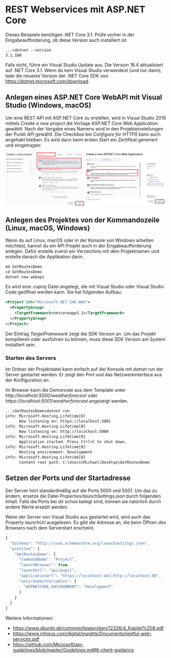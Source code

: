 # REST Webservices mit ASP.NET Core

Dieses Beispiele benötigen .NET Core 3.1. Prüfe vorher in der Eingabeaufforderung, ob diese Version
auch installiert ist:

```text
...>dotnet --version
3.1.100
```

Falls nicht, führe ein Visual Studio Update aus. Die Version 16.4 aktualisiert auf .NET Core 3.1.
Wenn du kein Visual Studio verwendest (und nur dann), lade die neueste Version der .NET Core SDK
von https://dotnet.microsoft.com/download.

## Anlegen eines ASP.NET Core WebAPI mit Visual Studio (Windows, macOS)

Um eine REST API mit ASP.NET Core zu erstellen, wird in Visual Studio 2019 mittels *Create a
new project* die Vorlage *ASP.NET Core Web Application* gewählt. Nach der Vergabe eines Namens wird
in den Projekteinstellungen der Punkt *API* gewählt. Die Checkbox bei *Configure for HTTPS* kann
auch angehakt bleiben. Es wird dann beim ersten Start ein Zertifikat generiert und eingetragen:

![](create_api_project.png)


## Anlegen des Projektes von der Kommandozeile (Linux, macOS, Windows)

Wenn du auf Linux, macOS oder in der Konsole von Windows arbeiten möchtest, kannst du ein API
Projekt auch in der Eingabeaufforderung anlegen. Dafür erstelle zuerst ein Verzeichnis mit dem
Projektnamen und erstelle danach die Applikation darin.

```text
md GetRoutesDemo
cd GetRoutesDemo
dotnet new webapi
```

Es wird eine *.csproj* Datei angelegt, die mit Visual Studio oder Visual Studio Code geöffnet
werden kann. Sie hat folgenden Aufbau:

```xml
<Project Sdk="Microsoft.NET.Sdk.Web">
  <PropertyGroup>
    <TargetFramework>netcoreapp3.1</TargetFramework>
  </PropertyGroup>
</Project>
```

Der Eintrag *TargetFramework* zeigt die SDK Version an. Um das Projekt kompilieren oder ausführen
zu können, muss diese SDK Version am System installiert sein.

### Starten des Servers

Im Ordner der Projektdatei kann einfach auf der Konsole mit *dotnet run* der Server gestartet werden.
Er zeigt den Port und das Netzwerkinterface aus der Konfiguration an.

Im Browser kann die Demoroute aus dem Template unter *http://localhost:5000/weatherforecast*
oder *https://localhost:5001/weatherforecast* angezeigt werden.

```text
...\GetRoutesDemo>dotnet run
info: Microsoft.Hosting.Lifetime[0]
      Now listening on: https://localhost:5001
info: Microsoft.Hosting.Lifetime[0]
      Now listening on: http://localhost:5000
info: Microsoft.Hosting.Lifetime[0]
      Application started. Press Ctrl+C to shut down.
info: Microsoft.Hosting.Lifetime[0]
      Hosting environment: Development
info: Microsoft.Hosting.Lifetime[0]
      Content root path: C:\Users\Michael\Desktop\GetRoutesDemo
```

## Setzen der Ports und der Startadresse

Der Server hört standardmäßig auf die Ports 5000 und 5001. Um das zu ändern, ersetze die Datei
*Properties/launchSettings.json* durch folgenden Inhalt. Falls die Ports bei dir schon belegt sind,
können sie natürlich durch andere Werte ersetzt werden.

Wenn der Server von Visual Studio aus gestartet wird, wird auch das Property *launchUrl* ausgelesen.
Es gibt die Adresse an, die beim Öffnen des Browsers nach dem Serverstart erscheint.

```javascript
{
  "$schema": "http://json.schemastore.org/launchsettings.json",
  "profiles": {
    "GetRoutesDemo": {
      "commandName": "Project",
      "launchBrowser": true,
      "launchUrl": "api/pupil",
      "applicationUrl": "https://localhost:443;http://localhost:80",
      "environmentVariables": {
        "ASPNETCORE_ENVIRONMENT": "Development"
      }
    }
  }
}
```

Weitere Informationen:
- https://www.dpunkt.de/common/leseproben/12326/4_Kapitel%208.pdf
- https://www.infosys.com/digital/insights/Documents/restful-web-services.pdf
- https://github.com/Microsoft/api-guidelines/blob/master/Guidelines.md#6-client-guidance
